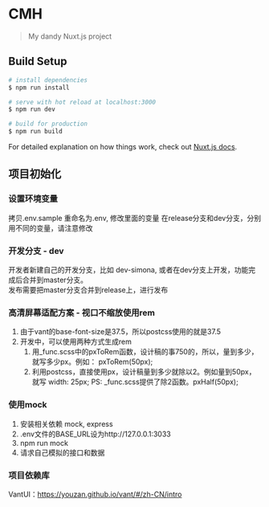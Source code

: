 # CMH

> My dandy Nuxt.js project

## Build Setup

``` bash
# install dependencies
$ npm run install

# serve with hot reload at localhost:3000
$ npm run dev

# build for production 
$ npm run build

```

For detailed explanation on how things work, check out [Nuxt.js docs](https://nuxtjs.org).

## 项目初始化

### 设置环境变量
拷贝.env.sample 重命名为.env, 修改里面的变量
在release分支和dev分支，分别用不同的变量，请注意修改

### 开发分支 - dev
开发者新建自己的开发分支，比如 dev-simona, 或者在dev分支上开发，功能完成后合并到master分支。  
发布需要把master分支合并到release上，进行发布

### 高清屏幕适配方案 - 视口不缩放使用rem  
1. 由于vant的base-font-size是37.5，所以postcss使用的就是37.5
2. 开发中，可以使用两种方式生成rem
   1. 用_func.scss中的pxToRem函数，设计稿的事750的，所以，量到多少，就写多少px。例如： pxToRem(50px);
   2. 利用postcss，直接使用px，设计稿量到多少就除以2。例如量到50px，就写 width: 25px; PS: _func.scss提供了除2函数。pxHalf(50px);

### 使用mock
1. 安装相关依赖 mock, express
2. .env文件的BASE_URL设为http://127.0.0.1:3033
3. npm run mock
4. 请求自己模拟的接口和数据


### 项目依赖库
VantUI：https://youzan.github.io/vant/#/zh-CN/intro